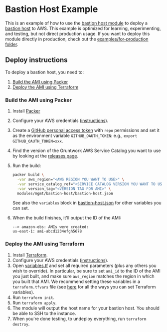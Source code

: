 # Bastion Host Example

This is an example of how to use the [bastion host module](/modules/mgmt/bastion-host) to deploy a [bastion host](https://en.wikipedia.org/wiki/Bastion_host) to AWS. This example is optimized for learning, experimenting, and testing, but not direct production usage. If you want to deploy this module directly in production, check out the [examples/for-production folder](/examples/for-production).



## Deploy instructions

To deploy a bastion host, you need to:

1. [Build the AMI using Packer](#build-the-ami-using-packer)
1. [Deploy the AMI using Terraform](#deploy-the-ami-using-terraform)


### Build the AMI using Packer

1. Install [Packer](https://packer.io/)
1. Configure your AWS credentials
   ([instructions](https://blog.gruntwork.io/a-comprehensive-guide-to-authenticating-to-aws-on-the-command-line-63656a686799)).
1. Create a [GitHub personal access
   token](https://help.github.com/en/github/authenticating-to-github/creating-a-personal-access-token-for-the-command-line)
   with `repo` permissions and set it as the environment variable `GITHUB_OAUTH_TOKEN`: e.g.,
   `export GITHUB_OAUTH_TOKEN=xxx`.   
1. Find the version of the Gruntwork AWS Service Catalog you want to use by looking at the [releases
   page](/../../releases).
1. Run the build:

    ```bash
    packer build \
      -var aws_region="<AWS REGION YOU WANT TO USE>" \
      -var service_catalog_ref="<SERVICE CATALOG VERSION YOU WANT TO USE>" \
      -var version_tag="<VERSION TAG FOR AMI>" \
      modules/mgmt/bastion-host/bastion-host.json
    ```

    See also the `variables` block in [bastion-host.json](/modules/mgmt/bastion-host/bastion-host.json) for other
    variables you can set.
1. When the build finishes, it'll output the ID of the AMI:

    ```
    --> amazon-ebs: AMIs were created:
    us-east-1: ami-abcd1234efgh5678
    ```


### Deploy the AMI using Terraform

1. Install [Terraform](https://www.terraform.io/).
1. Configure your AWS credentials
   ([instructions](https://blog.gruntwork.io/a-comprehensive-guide-to-authenticating-to-aws-on-the-command-line-63656a686799)).
1. Open [variables.tf](variables.tf) and set all required parameters (plus any others you wish to override). In
   particular, be sure to set `ami_id` to the ID of the AMI you just built, and make sure `aws_region` matches the
   region in which you built that AMI. We recommend setting these variables in a `terraform.tfvars` file (see
   [here](https://www.terraform.io/docs/configuration/variables.html#assigning-values-to-root-module-variables) for
   all the ways you can set Terraform variables).
1. Run `terraform init`.
1. Run `terraform apply`.
1. The module will output the host name for your bastion host. You should be able to SSH to the instance.
1. When you're done testing, to undeploy everything, run `terraform destroy`.    
